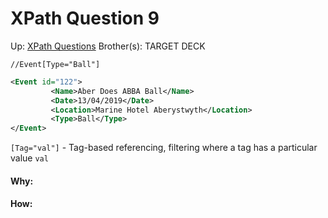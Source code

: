 # XPath Question 9

Up: [XPath Questions](xpath_questions)
Brother(s):
TARGET DECK

```
//Event[Type="Ball"]
```

```xml
<Event id="122">
         <Name>Aber Does ABBA Ball</Name>
         <Date>13/04/2019</Date>
         <Location>Marine Hotel Aberystwyth</Location>
         <Type>Ball</Type>
</Event>
```

`[Tag="val"]` - Tag-based referencing, filtering where a tag has a particular value `val`































#### Why:
#### How:










